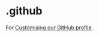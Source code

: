 # .github

For [Customising our GitHub profile](https://docs.github.com/en/organizations/collaborating-with-groups-in-organizations/customizing-your-organizations-profile).
